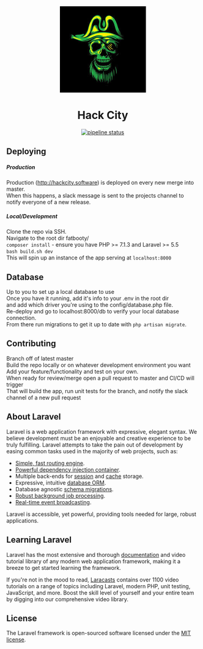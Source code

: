 <div align="center"><img src="public/images/skull.jpg"></div>

<div align="center">

# Hack City

</div>

<div align="center">

[![pipeline status](https://gitlab.com/tpageforfunzies/fatbooty/badges/master/pipeline.svg)](https://gitlab.com/tpageforfunzies/fatbooty/commits/master)

</div>




## Deploying

##### Production

Production (http://hackcity.software) is deployed on every new merge into master.<br>
When this happens, a slack message is sent to the projects channel to notify everyone of a new release.

##### Local/Development

Clone the repo via SSH.<br>
Navigate to the root dir fatbooty/<br>
`composer install` - ensure you have PHP >= 7.1.3 and Laravel >= 5.5<br>
`bash build.sh dev`<br>
This will spin up an instance of the app serving at `localhost:8000`<br>

## Database
Up to you to set up a local database to use<br>
Once you have it running, add it's info to your .env in the root dir<br>
and add which driver you're using to the config/database.php file.<br>
Re-deploy and go to localhost:8000/db to verify your local database connection.<br>
From there run migrations to get it up to date with `php artisan migrate`.<br>

## Contributing

Branch off of latest master<br>
Build the repo locally or on whatever development environment you want<br>
Add your feature/functionality and test on your own. <br>
When ready for review/merge open a pull request to master and CI/CD will trigger<br>
That will build the app, run unit tests for the branch, and notify the slack channel of a new pull request<br>


## About Laravel

Laravel is a web application framework with expressive, elegant syntax. We believe development must be an enjoyable and creative experience to be truly fulfilling. Laravel attempts to take the pain out of development by easing common tasks used in the majority of web projects, such as:

- [Simple, fast routing engine](https://laravel.com/docs/routing).
- [Powerful dependency injection container](https://laravel.com/docs/container).
- Multiple back-ends for [session](https://laravel.com/docs/session) and [cache](https://laravel.com/docs/cache) storage.
- Expressive, intuitive [database ORM](https://laravel.com/docs/eloquent).
- Database agnostic [schema migrations](https://laravel.com/docs/migrations).
- [Robust background job processing](https://laravel.com/docs/queues).
- [Real-time event broadcasting](https://laravel.com/docs/broadcasting).

Laravel is accessible, yet powerful, providing tools needed for large, robust applications.

## Learning Laravel

Laravel has the most extensive and thorough [documentation](https://laravel.com/docs) and video tutorial library of any modern web application framework, making it a breeze to get started learning the framework.

If you're not in the mood to read, [Laracasts](https://laracasts.com) contains over 1100 video tutorials on a range of topics including Laravel, modern PHP, unit testing, JavaScript, and more. Boost the skill level of yourself and your entire team by digging into our comprehensive video library.


## License

The Laravel framework is open-sourced software licensed under the [MIT license](https://opensource.org/licenses/MIT).
